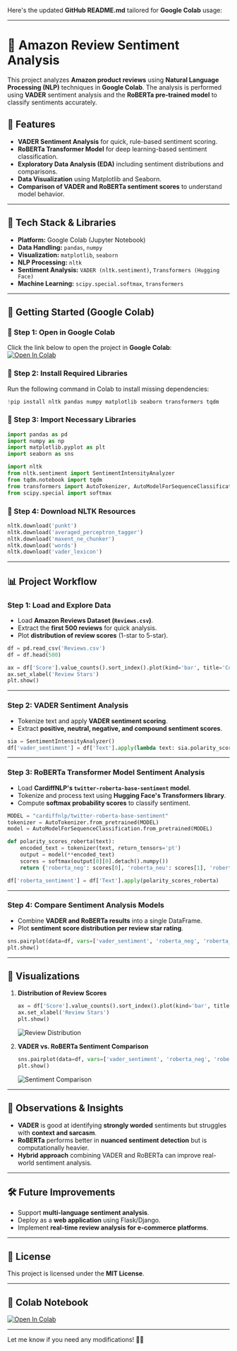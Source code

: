 Here's the updated **GitHub README.md** tailored for **Google Colab** usage:  

---

# 🛒 Amazon Review Sentiment Analysis  

This project analyzes **Amazon product reviews** using **Natural Language Processing (NLP)** techniques in **Google Colab**. The analysis is performed using **VADER** sentiment analysis and the **RoBERTa pre-trained model** to classify sentiments accurately.  

## 🚀 Features  
- **VADER Sentiment Analysis** for quick, rule-based sentiment scoring.  
- **RoBERTa Transformer Model** for deep learning-based sentiment classification.  
- **Exploratory Data Analysis (EDA)** including sentiment distributions and comparisons.  
- **Data Visualization** using Matplotlib and Seaborn.  
- **Comparison of VADER and RoBERTa sentiment scores** to understand model behavior.  

---

## 📌 Tech Stack & Libraries  
- **Platform:** Google Colab (Jupyter Notebook)  
- **Data Handling:** `pandas`, `numpy`  
- **Visualization:** `matplotlib`, `seaborn`  
- **NLP Processing:** `nltk`  
- **Sentiment Analysis:** `VADER (nltk.sentiment)`, `Transformers (Hugging Face)`  
- **Machine Learning:** `scipy.special.softmax`, `transformers`  

---

## 🚀 Getting Started (Google Colab)  

### 🔹 Step 1: Open in Google Colab  
Click the link below to open the project in **Google Colab**:  
[![Open In Colab](https://colab.research.google.com/assets/colab-badge.svg)](https://colab.research.google.com/drive/1BOU20wdaELCpZXPnQb6HZ1xUbVds684j)  

### 🔹 Step 2: Install Required Libraries  
Run the following command in Colab to install missing dependencies:  
```python
!pip install nltk pandas numpy matplotlib seaborn transformers tqdm
```

### 🔹 Step 3: Import Necessary Libraries  
```python
import pandas as pd  
import numpy as np  
import matplotlib.pyplot as plt  
import seaborn as sns  

import nltk  
from nltk.sentiment import SentimentIntensityAnalyzer  
from tqdm.notebook import tqdm  
from transformers import AutoTokenizer, AutoModelForSequenceClassification  
from scipy.special import softmax  
```

### 🔹 Step 4: Download NLTK Resources  
```python
nltk.download('punkt')  
nltk.download('averaged_perceptron_tagger')  
nltk.download('maxent_ne_chunker')  
nltk.download('words')  
nltk.download('vader_lexicon')  
```

---

## 📊 Project Workflow  

### **Step 1: Load and Explore Data**  
- Load **Amazon Reviews Dataset (`Reviews.csv`)**.  
- Extract the **first 500 reviews** for quick analysis.  
- Plot **distribution of review scores** (1-star to 5-star).  

```python
df = pd.read_csv('Reviews.csv')
df = df.head(500)

ax = df['Score'].value_counts().sort_index().plot(kind='bar', title='Count of Reviews by Stars', figsize=(10, 5))
ax.set_xlabel('Review Stars')
plt.show()
```

---

### **Step 2: VADER Sentiment Analysis**  
- Tokenize text and apply **VADER sentiment scoring**.  
- Extract **positive, neutral, negative, and compound sentiment scores**.  

```python
sia = SentimentIntensityAnalyzer()
df['vader_sentiment'] = df['Text'].apply(lambda text: sia.polarity_scores(text)['compound'])
```

---

### **Step 3: RoBERTa Transformer Model Sentiment Analysis**  
- Load **CardiffNLP's `twitter-roberta-base-sentiment` model**.  
- Tokenize and process text using **Hugging Face's Transformers library**.  
- Compute **softmax probability scores** to classify sentiment.  

```python
MODEL = "cardiffnlp/twitter-roberta-base-sentiment"
tokenizer = AutoTokenizer.from_pretrained(MODEL)
model = AutoModelForSequenceClassification.from_pretrained(MODEL)

def polarity_scores_roberta(text):
    encoded_text = tokenizer(text, return_tensors='pt')
    output = model(**encoded_text)
    scores = softmax(output[0][0].detach().numpy())
    return {'roberta_neg': scores[0], 'roberta_neu': scores[1], 'roberta_pos': scores[2]}

df['roberta_sentiment'] = df['Text'].apply(polarity_scores_roberta)
```

---

### **Step 4: Compare Sentiment Analysis Models**  
- Combine **VADER and RoBERTa results** into a single DataFrame.  
- Plot **sentiment score distribution per review star rating**.  

```python
sns.pairplot(data=df, vars=['vader_sentiment', 'roberta_neg', 'roberta_neu', 'roberta_pos'], hue='Score', palette='tab10')
plt.show()
```

---

## 📸 Visualizations  

1. **Distribution of Review Scores**  
   ```python
   ax = df['Score'].value_counts().sort_index().plot(kind='bar', title='Count of Reviews by Stars', figsize=(10, 5))
   ax.set_xlabel('Review Stars')
   plt.show()
   ```
   ![Review Distribution](https://via.placeholder.com/600x300)  

2. **VADER vs. RoBERTa Sentiment Comparison**  
   ```python
   sns.pairplot(data=df, vars=['vader_sentiment', 'roberta_neg', 'roberta_neu', 'roberta_pos'], hue='Score', palette='tab10')
   plt.show()
   ```
   ![Sentiment Comparison](https://via.placeholder.com/600x300)  

---

## 📜 Observations & Insights  
- **VADER** is good at identifying **strongly worded** sentiments but struggles with **context and sarcasm**.  
- **RoBERTa** performs better in **nuanced sentiment detection** but is computationally heavier.  
- **Hybrid approach** combining VADER and RoBERTa can improve real-world sentiment analysis.  

---

## 🛠 Future Improvements  
- Support **multi-language sentiment analysis**.  
- Deploy as a **web application** using Flask/Django.  
- Implement **real-time review analysis for e-commerce platforms**.  

---

## 📜 License  
This project is licensed under the **MIT License**.  

---

## 🔗 Colab Notebook  
[![Open In Colab](https://colab.research.google.com/assets/colab-badge.svg)](https://colab.research.google.com/drive/1BOU20wdaELCpZXPnQb6HZ1xUbVds684j)  

---

Let me know if you need any modifications! 🚀🔥
